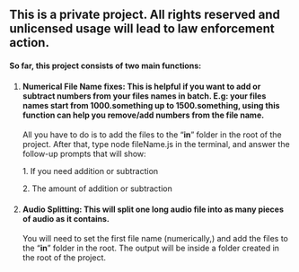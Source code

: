 ## **This is a private project. All rights reserved and unlicensed usage will lead to law enforcement action.**

#### So far, this project consists of two main functions:

1.  #### Numerical File Name fixes: This is helpful if you want to add or subtract numbers from your files names in batch. E.g: your files names start from 1000.something up to 1500.something, using this function can help you remove/add numbers from the file name.

    All you have to do is to add the files to the “**in**” folder in the root of the project. After that, type node fileName.js in the terminal, and answer the follow-up prompts that will show:

    1\. If you need addition or subtraction

    2\. The amount of addition or subtraction

2.  #### Audio Splitting: This will split one long audio file into as many pieces of audio as it contains.

    You will need to set the first file name (numerically,) and add the files to the “**in**” folder in the root. The output will be inside a folder created in the root of the project.
